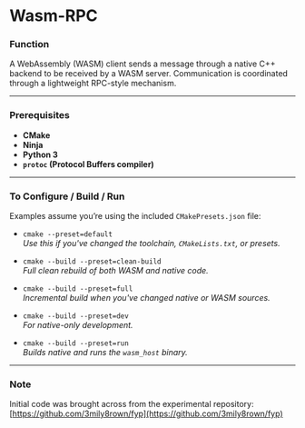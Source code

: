 # Wasm-RPC

### Function

A WebAssembly (WASM) client sends a message through a native C++ backend to be received by a WASM server. Communication is coordinated through a lightweight RPC-style mechanism.

---

### Prerequisites

- **CMake**
- **Ninja**
- **Python 3**
- **`protoc` (Protocol Buffers compiler)**

---

### To Configure / Build / Run

Examples assume you’re using the included `CMakePresets.json` file:

- `cmake --preset=default`  
  _Use this if you've changed the toolchain, `CMakeLists.txt`, or presets._

- `cmake --build --preset=clean-build`  
  _Full clean rebuild of both WASM and native code._

- `cmake --build --preset=full`  
  _Incremental build when you've changed native or WASM sources._

- `cmake --build --preset=dev`  
  _For native-only development._

- `cmake --build --preset=run`  
  _Builds native and runs the `wasm_host` binary._

---

###  Note

Initial code was brought across from the experimental repository:  
[https://github.com/3mily8rown/fyp](https://github.com/3mily8rown/fyp)
